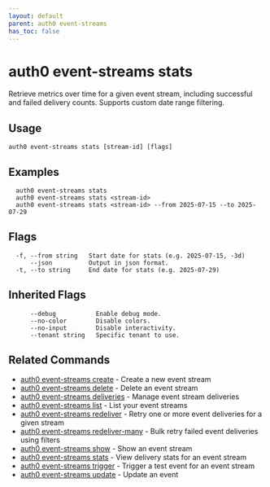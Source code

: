 ```yaml
---
layout: default
parent: auth0 event-streams
has_toc: false
---
```

# auth0 event-streams stats

Retrieve metrics over time for a given event stream, including 
successful and failed delivery counts. Supports custom date range filtering.

## Usage
```
auth0 event-streams stats [stream-id] [flags]
```

## Examples

```
  auth0 event-streams stats
  auth0 event-streams stats <stream-id>
  auth0 event-streams stats <stream-id> --from 2025-07-15 --to 2025-07-29
```


## Flags

```
  -f, --from string   Start date for stats (e.g. 2025-07-15, -3d)
      --json          Output in json format.
  -t, --to string     End date for stats (e.g. 2025-07-29)
```


## Inherited Flags

```
      --debug           Enable debug mode.
      --no-color        Disable colors.
      --no-input        Disable interactivity.
      --tenant string   Specific tenant to use.
```


## Related Commands

- [auth0 event-streams create](auth0_event-streams_create.md) - Create a new event stream
- [auth0 event-streams delete](auth0_event-streams_delete.md) - Delete an event stream
- [auth0 event-streams deliveries](auth0_event-streams_deliveries.md) - Manage event stream deliveries
- [auth0 event-streams list](auth0_event-streams_list.md) - List your event streams
- [auth0 event-streams redeliver](auth0_event-streams_redeliver.md) - Retry one or more event deliveries for a given stream
- [auth0 event-streams redeliver-many](auth0_event-streams_redeliver-many.md) - Bulk retry failed event deliveries using filters
- [auth0 event-streams show](auth0_event-streams_show.md) - Show an event stream
- [auth0 event-streams stats](auth0_event-streams_stats.md) - View delivery stats for an event stream
- [auth0 event-streams trigger](auth0_event-streams_trigger.md) - Trigger a test event for an event stream
- [auth0 event-streams update](auth0_event-streams_update.md) - Update an event


